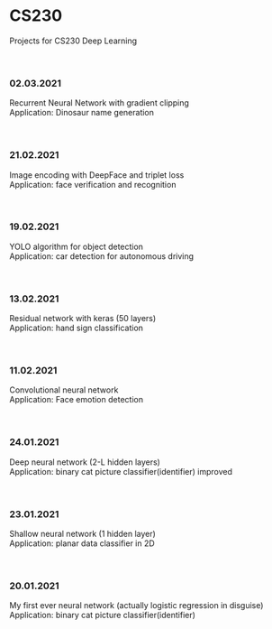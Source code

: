 # CS230
Projects for CS230 Deep Learning<br/>
<br/><br/>
### 02.03.2021
Recurrent Neural Network with gradient clipping<br/>
Application: Dinosaur name generation<br/>
<br/><br/>
### 21.02.2021
Image encoding with DeepFace and triplet loss<br/>
Application: face verification and recognition<br/>
<br/><br/>
### 19.02.2021
YOLO algorithm for object detection<br/>
Application: car detection for autonomous driving<br/>
<br/><br/>
### 13.02.2021
Residual network with keras (50 layers)<br/>
Application: hand sign classification<br/>
<br/><br/>
### 11.02.2021
Convolutional neural network <br/>
Application: Face emotion detection<br/>
<br/><br/>
### 24.01.2021
Deep neural network (2-L hidden layers)<br/>
Application: binary cat picture classifier(identifier) improved<br/>
<br/><br/>
### 23.01.2021
Shallow neural network (1 hidden layer)<br/>
Application: planar data classifier in 2D<br/>
<br/><br/>
### 20.01.2021
My first ever neural network (actually logistic regression in disguise)<br/>
Application: binary cat picture classifier(identifier)<br/>


